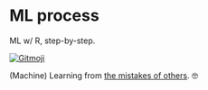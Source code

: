 # ML process

ML w/ R, step-by-step.

[![Gitmoji](https://img.shields.io/badge/gitmoji-%20😜%20😍-FFDD67.svg)](https://gitmoji.dev)

(Machine) Learning from [the mistakes of others](https://mdneuzerling.com/post/my-machine-learning-process-mistakes-included). 🤓

